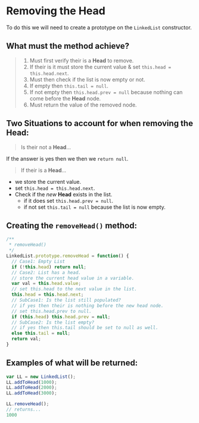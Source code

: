 # Removing the Head

To do this we will need to create a prototype on the `LinkedList` constructor.

## What must the method achieve?
> 1. Must first verify their is a **Head** to remove.
> 2. If their is it must store the current value & set `this.head = this.head.next`.
> 3. Must then check if the list is now empty or not.
> 4. If empty then `this.tail = null`.
> 5. If not empty then `this.head.prev = null` because nothing can come before the **Head** node.
> 6. Must return the value of the removed node.

## Two Situations to account for when removing the Head:

> Is their not a **Head**...

If the answer is yes then we then we `return null`.

> If their is a **Head**...

- we store the current value.
- set `this.head = this.head.next`.
- Check if the _new_ **Head** exists in the list.
  - if it does set `this.head.prev = null`.
  - if not set `this.tail = null` because the list is now empty.

## Creating the `removeHead()` method:
```javascript
/**
 * removeHead()
 */
LinkedList.prototype.removeHead = function() {
  // Case1: Empty List
  if (!this.head) return null;
  // Case2: List has a head.
  // store the current head value in a variable.
  var val = this.head.value;
  // set this.head to the next value in the list.
  this.head = this.head.next;
  // SubCase1: Is the list still populated?
  // if yes then their is nothing before the new head node.
  // set this.head.prev to null.
  if (this.head) this.head.prev = null;
  // SubCase2: Is the list empty?
  // if yes then this.tail should be set to null as well.
  else this.tail = null;
  return val;
}
```

## Examples of what will be returned:
```javascript
var LL = new LinkedList();
LL.addToHead(1000);
LL.addToHead(2000);
LL.addToHead(3000);

LL.removeHead();
// returns...
1000
```